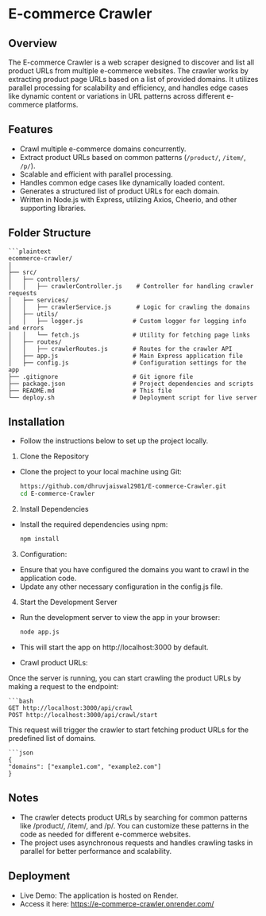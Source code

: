 # E-commerce Crawler

## Overview

The E-commerce Crawler is a web scraper designed to discover and list all product URLs from multiple e-commerce websites. The crawler works by extracting product page URLs based on a list of provided domains. It utilizes parallel processing for scalability and efficiency, and handles edge cases like dynamic content or variations in URL patterns across different e-commerce platforms.

## Features

- Crawl multiple e-commerce domains concurrently.
- Extract product URLs based on common patterns (`/product/`, `/item/`, `/p/`).
- Scalable and efficient with parallel processing.
- Handles common edge cases like dynamically loaded content.
- Generates a structured list of product URLs for each domain.
- Written in Node.js with Express, utilizing Axios, Cheerio, and other supporting libraries.

## Folder Structure

    ```plaintext
    ecommerce-crawler/
    │
    ├── src/
    │   ├── controllers/
    │   │   ├── crawlerController.js    # Controller for handling crawler requests
    │   ├── services/
    │   │   ├── crawlerService.js       # Logic for crawling the domains
    │   ├── utils/
    │   │   ├── logger.js              # Custom logger for logging info and errors
    │   │   └── fetch.js               # Utility for fetching page links
    │   ├── routes/
    │   │   ├── crawlerRoutes.js       # Routes for the crawler API
    │   ├── app.js                     # Main Express application file
    │   ├── config.js                  # Configuration settings for the app
    ├── .gitignore                     # Git ignore file
    ├── package.json                   # Project dependencies and scripts
    ├── README.md                      # This file
    └── deploy.sh                      # Deployment script for live server

## Installation
- Follow the instructions below to set up the project locally.

1. Clone the Repository
- Clone the project to your local machine using Git:
    ```bash
    https://github.com/dhruvjaiswal2981/E-commerce-Crawler.git
    cd E-commerce-Crawler

2. Install Dependencies
- Install the required dependencies using npm:
    ```bash
    npm install


3. Configuration:

- Ensure that you have configured the domains you want to crawl in the application code.
- Update any other necessary configuration in the config.js file.

4. Start the Development Server
- Run the development server to view the app in your browser:

    ```bash
    node app.js

- This will start the app on http://localhost:3000 by default.
- Crawl product URLs:

Once the server is running, you can start crawling the product URLs by making a request to the endpoint:

    ```bash
    GET http://localhost:3000/api/crawl
    POST http://localhost:3000/api/crawl/start

This request will trigger the crawler to start fetching product URLs for the predefined list of domains.
    
    ```json
    {
    "domains": ["example1.com", "example2.com"]
    }


## Notes
- The crawler detects product URLs by searching for common patterns like /product/, /item/, and /p/. You can customize these patterns in the code as needed for different e-commerce websites.
- The project uses asynchronous requests and handles crawling tasks in parallel for better performance and scalability.


## Deployment
- Live Demo: The application is hosted on Render.
- Access it here: https://e-commerce-crawler.onrender.com/